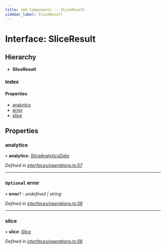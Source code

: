 ```yaml
---
title: Job Components :: SliceResult
sidebar_label: SliceResult
---
```


# Interface: SliceResult

## Hierarchy

* **SliceResult**

### Index

#### Properties

* [analytics](sliceresult.md#analytics)
* [error](sliceresult.md#optional-error)
* [slice](sliceresult.md#slice)

## Properties

###  analytics

• **analytics**: *[SliceAnalyticsData](sliceanalyticsdata.md)*

*Defined in [interfaces/operations.ts:57](https://github.com/terascope/teraslice/blob/e480fc67/packages/job-components/src/interfaces/operations.ts#L57)*

___

### `Optional` error

• **error**? : *undefined | string*

*Defined in [interfaces/operations.ts:58](https://github.com/terascope/teraslice/blob/e480fc67/packages/job-components/src/interfaces/operations.ts#L58)*

___

###  slice

• **slice**: *[Slice](slice.md)*

*Defined in [interfaces/operations.ts:56](https://github.com/terascope/teraslice/blob/e480fc67/packages/job-components/src/interfaces/operations.ts#L56)*
